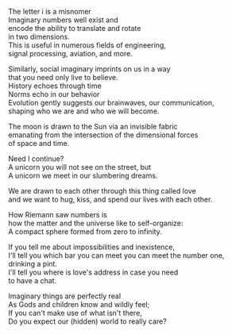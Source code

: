 The letter i is a misnomer\
Imaginary numbers well exist and\
encode the ability to translate and rotate\
in two dimensions.\
This is useful in numerous fields of engineering,\
signal processing, aviation, and more.

Similarly, social imaginary imprints on us in a way\
that you need only live to believe.\
History echoes through time\
Norms echo in our behavior\
Evolution gently suggests our brainwaves, our communication,\
shaping who we are and who we will become.

The moon is drawn to the Sun via an invisible fabric\
emanating from the intersection of the dimensional forces\
of space and time.

Need I continue?\
A unicorn you will not see on the street, but\
A unicorn we meet in our slumbering dreams.

We are drawn to each other through this thing called love\
and we want to hug, kiss, and spend our lives with each other.

How Riemann saw numbers is\
how the matter and the universe like to self-organize:\
A compact sphere formed from zero to infinity.

If you tell me about impossibilities and inexistence,\
I'll tell you which bar you can meet you can meet the number one,\
drinking a pint.\
I'll tell you where is love's address in case you need \
to have a chat.

Imaginary things are perfectly real\
As Gods and children know and wildly feel;\
If you can't make use of what isn't there,\
Do you expect our (hidden) world to really care?